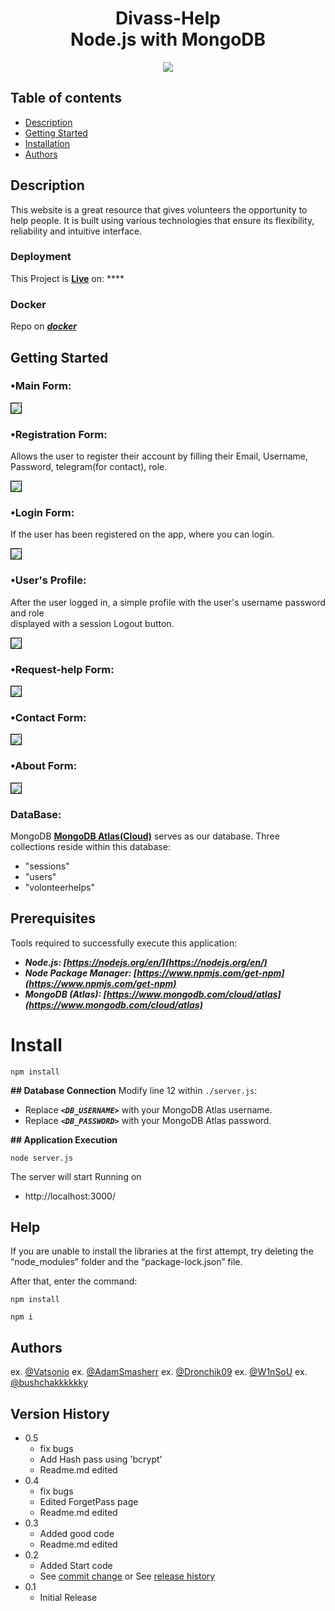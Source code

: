 <h1 align="center">
    <b>Divass-Help<br> Node.js with MongoDB </b> 
<br>
</h1>


<p align="center">
  <a href="/License"><img src="https://img.shields.io/github/license/guruhariharaun/Registration-and-Login-Form-in-Nodejs-and-MongoDB.svg?style=flat-square"></a>
</p>


## Table of contents

* [Description](#description)
* [Getting Started](#getting-started)
* [Installation](#install)
* [Authors](#authors)


## Description

This website is a great resource that gives volunteers the opportunity to help people. It is built using various technologies that ensure its flexibility, reliability and intuitive interface.

### Deployment
This Project is **[Live]()** on: ****

### Docker
Repo on ***[docker](https://hub.docker.com/repository/docker/w1nsou/divass-help/general)***

## Getting Started

### •Main Form:

<img src="./preview/index-preview.png/" style="border: 1px solid black;">

### •Registration Form:
Allows the user to register their account by filling their Email, Username, Password, telegram(for contact), role.

<img src="./preview/register-preview.png/" style="border: 1px solid black;">

### •Login Form:
If the user has been registered on the app, where you can login.

<img src="./preview/login-preview.png/" style="border: 1px solid black;">

### •User's Profile:
After the user logged in, a simple profile with the user's username password and role<br>displayed with a session Logout button.

<img src="/preview/Profile-preview.png/" style="border: 1px solid black;">

### •Request-help Form:

<img src="./preview/request-help-preview.png/" style="border: 1px solid black;">


### •Contact Form:

<img src="./preview/contact-preview.png/" style="border: 1px solid black;">

### •About Form:

<img src="./preview/about-preview.png/" style="border: 1px solid black;">

### DataBase:
MongoDB **[MongoDB Atlas(Cloud)](https://www.mongodb.com/cloud/atlas)** serves as our database. Three collections reside within this database:
- "sessions"
- "users"
- "volonteerhelps"

## Prerequisites
Tools required to successfully execute this application:

- ***Node.js: [https://nodejs.org/en/](https://nodejs.org/en/)***
- ***Node Package Manager: [https://www.npmjs.com/get-npm](https://www.npmjs.com/get-npm)***
- ***MongoDB (Atlas): [https://www.mongodb.com/cloud/atlas](https://www.mongodb.com/cloud/atlas)***

# Install 
```
npm install
```

**## Database Connection**
Modify line 12 within `./server.js`:
* Replace ***`<DB_USERNAME>`***  with your MongoDB Atlas username.
* Replace ***`<DB_PASSWORD>`*** with your MongoDB Atlas password.

**## Application Execution**
```
node server.js
```

The server will start Running on
+ http://localhost:3000/

## Help

If you are unable to install the libraries at the first attempt, try deleting the “node_modules” folder and the “package-lock.json” file.

After that, enter the command:
```
npm install

npm i
```

## Authors

ex. [@Vatsonio](https://t.me/vatsonio)
ex. [@AdamSmasherr](https://t.me/IllaIlev)
ex. [@Dronchik09](https://t.me/andriy_chornobai)
ex. [@W1nSoU](https://t.me/W1nSoU)
ex. [@bushchakkkkkky](https://t.me/bushchakk)

## Version History
* 0.5
    * fix bugs
    * Add Hash pass using 'bcrypt'
    * Readme.md edited
* 0.4
    * fix bugs
    * Edited ForgetPass page
    * Readme.md edited
* 0.3
    * Added good code
    * Readme.md edited
* 0.2
    * Added Start code
    * See [commit change]() or See [release history]()
* 0.1
    * Initial Release
